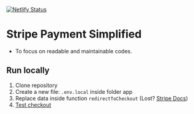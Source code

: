 [![Netlify Status](https://api.netlify.com/api/v1/badges/3b88aaea-92a2-4b4d-8b4f-3c39e6f6a841/deploy-status)](https://app.netlify.com/sites/stripe-payment-simplified/deploys)

# Stripe Payment Simplified

- To focus on readable and maintainable codes.

## Run locally

1. Clone repository
2. Create a new file: `.env.local` inside folder app
3. Replace data inside function `redirectToCheckout` (Lost? [Stripe Docs](https://stripe.com/docs/payments/checkout))
4. [Test checkout](https://stripe.com/docs/payments/accept-a-payment?platform=web&ui=checkout#additional-testing-resources)
